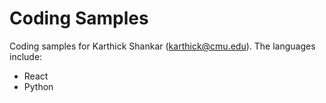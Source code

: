 # Coding Samples
Coding samples for Karthick Shankar (karthick@cmu.edu). The languages include:
- React
- Python


